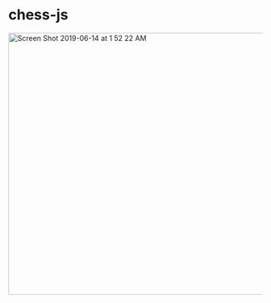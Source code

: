 # chess-js

<img width="520" alt="Screen Shot 2019-06-14 at 1 52 22 AM" src="https://user-images.githubusercontent.com/26199384/59474481-42707800-8e47-11e9-9139-fa0e8d8fc49b.png">

